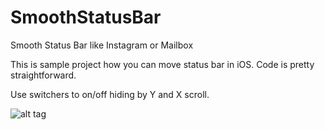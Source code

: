 SmoothStatusBar
===============

Smooth Status Bar like Instagram or Mailbox

This is sample project how you can move status bar in iOS. Code is pretty straightforward. 

Use switchers to on/off hiding by Y and X scroll.

![alt tag](https://github.com/vani2/SmoothStatusBar/blob/master/demo.gif)
